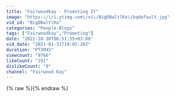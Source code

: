 ```yaml
---
title: "Fairwoodkay - Promoting It"
image: "https:\/\/i.ytimg.com\/vi\/BigDBwltlKo\/hqdefault.jpg"
vid_id: "BigDBwltlKo"
categories: "People-Blogs"
tags: ["Fairwoodkay","Promoting"]
date: "2021-10-30T06:51:55+03:00"
vid_date: "2021-01-31T19:02:26Z"
duration: "PT3M4S"
viewcount: "9766"
likeCount: "191"
dislikeCount: "9"
channel: "Fairwood Kay"
---
```

{% raw %}{% endraw %}
